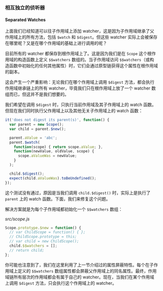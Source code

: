 ### 相互独立的侦听器

#### Separated Watches

上面我们已经知道可以往子作用域上添加 watcher，这是因为子作用域继承了父作用域上的所有方法，包括 `$watch` 和 `$digest`。但这些 watcher 实际上会被保存在哪里呢？又是在哪个作用域的基础上进行调用的呢？

目前所有的 watcher 都保存到根作用域上了。这是因为我们是在 `Scope` 这个根作用域的构造函数上定义 `$$watchers` 数组的。当子作用域访问 `$$watchers`（或构造函数中初始化的任何其他属性）时，它们会通过原型链获得这个属性在根作用域的副本。

这会产生一个严重影响：无论我们在哪个作用域上调用 `$digest` 方法，都会执行作用域继承链上的所有 watcher，毕竟我们只在根作用域上放了一个 watcher 数组而已，但这并不是我们想要的。

我们希望在调用 `$digest` 时，只执行当前作用域及其子作用域上的 watch 函数。但现在我们同时执行父作用域上以及其他无关子作用域上的 watch 函数：

```js
it('does not digest its parent(s)', function() {
  var parent = new Scope();
  var child = parent.$new();

  parent.aValue = 'abc';
  parent.$watch(
    function(scope) { return scope.aValue; },
    function(newValue, oldValue, scope) {
      scope.aValueWas = newValue;
    }
  );

  child.$digest();
  expect(child.aValueWas).toBeUndefined();
});
```

这个测试没有通过，原因是当我们调用 `child.$digest()` 时，实际上是执行了 `parent` 上的 watch 函数。下面，我们来修复这个问题。

解决方案就是为每个子作用域都初始化一个 `$$watchers` 数组：

_src/scope.js_

```js
Scope.prototype.$new = function() {
  // var ChildScope = function() { };
  // ChildScope.prototype = this;
  // var child = new ChildScope();
  child.$$watchers = [];
  // return child;
};
```

你可能也注意到了，我们在这里利用了上一节介绍过的属性屏蔽特性。每个在子作用域上定义的 `$$watchers` 数组属性都会屏蔽父作用域上的同名属性。最终，作用域链所有层次的作用域都会有属于自己的 watcher。现在，当我们在某个作用域上调用 `$digest` 方法，只会执行这个作用域上的 watcher。

